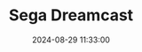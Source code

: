 ---
layout: post
title: Sega Dreamcast
summary: 
date: '2024-08-29 11:33:00'
tags: [Consoles, Sega]
---
